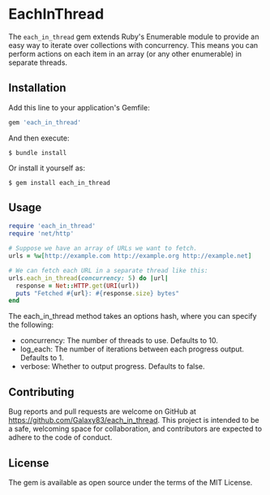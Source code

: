 # EachInThread

The `each_in_thread` gem extends Ruby's Enumerable module to provide an easy way to iterate over collections with
concurrency. This means you can perform actions on each item in an array (or any other enumerable) in separate threads.

## Installation

Add this line to your application's Gemfile:

```ruby
gem 'each_in_thread'
```

And then execute:

    $ bundle install

Or install it yourself as:

    $ gem install each_in_thread

## Usage

```ruby
require 'each_in_thread'
require 'net/http'

# Suppose we have an array of URLs we want to fetch.
urls = %w[http://example.com http://example.org http://example.net]

# We can fetch each URL in a separate thread like this:
urls.each_in_thread(concurrency: 5) do |url|
  response = Net::HTTP.get(URI(url))
  puts "Fetched #{url}: #{response.size} bytes"
end
```

The each_in_thread method takes an options hash, where you can specify the following:

- concurrency: The number of threads to use. Defaults to 10.
- log_each: The number of iterations between each progress output. Defaults to 1.
- verbose: Whether to output progress. Defaults to false.

## Contributing

Bug reports and pull requests are welcome on GitHub at https://github.com/Galaxy83/each_in_thread. This
project is intended to be a safe, welcoming space for collaboration, and contributors are expected to adhere to the code
of conduct.

## License

The gem is available as open source under the terms of the MIT License.
